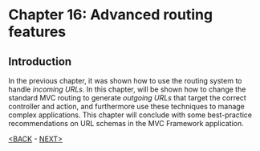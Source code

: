 # Chapter 16: Advanced routing features

## Introduction

In the previous chapter, it was shown how to use the routing system to handle *incoming URLs*. In this chapter, will be shown how to change the standard MVC routing to generate *outgoing URLs* that target the correct controller and action, and furthermore use these techniques to manage complex applications. This chapter will conclude with some best-practice recommendations on URL schemas in the MVC Framework application.

<!--
> SUMMARRY AND UPDATE ==========================
.
> CONTENTS =====================================
# Chapter 16: Advanced routing features
## Introduction
.
> GITHUB =====================================
https://github.com/deyran/pro-asp-net-mvc/blob/main/chapter-16/01-Introduction.md
.
> # ==========================================
#DotNet #csharp #csharpdotnet #dotnetcore #csharpdeveloper #dotnetdevelopers #aspnetcore #ASPNET #aspdotnet #IT #developer #TI #tecnologia #DevOps #desenvolvedor #programador #software #homeoffice #dev #tecnologiadainformacao #devs #code #programacao #programação #tecnologiadainformação #sistemasdeinformação #engenhariadesoftware #GitHub #ASPNETMVC #ASPNET #MVC #core #MVC #route #urlroute #urlroting #urlpatterns #RoutingSystem
-->

[<BACK](00-Content.md) - [NEXT>](02-preparing-the-example-proj.md)
